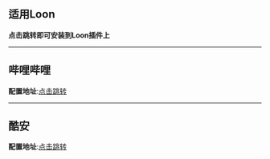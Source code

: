 ## 适用Loon
**点击跳转即可安装到Loon插件上**

---

## 哔哩哔哩
**配置地址**:[点击跳转](https://www.nsloon.com/openloon/import?plugin=https://github.com/z-jinke/loon/raw/refs/heads/main/Plugin/BiliBili)

---

## 酷安
**配置地址**:[点击跳转](https://www.nsloon.com/openloon/import?plugin=https://github.com/z-jinke/loon/raw/refs/heads/main/Plugin/Coolapk)
